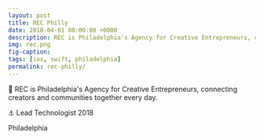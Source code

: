 ```yaml
---
layout: post
title: REC Philly
date: 2018-04-01 00:00:00 +0000
description: REC is Philadelphia's Agency for Creative Entrepreneurs, connecting creators and communities together every day.
img: rec.png
fig-caption: 
tags: [ios, swift, philadelphia]
permalink: rec-philly/
---
```


🎤 REC is Philadelphia's Agency for Creative Entrepreneurs, connecting creators and communities together every day.

⚓ Lead Technologist 2018

<i class="fa fa-apple" aria-hidden="true"></i> Philadelphia